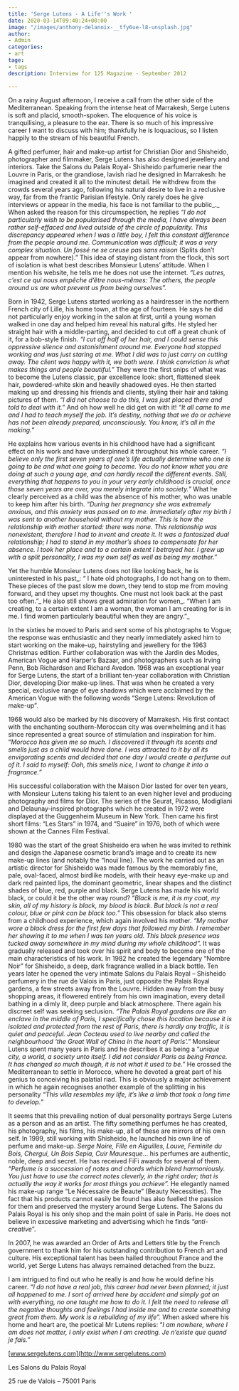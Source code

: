 ```yaml
---
title: 'Serge Lutens - A Life''s Work '
date: 2020-03-14T09:40:24+00:00
image: "/images/anthony-delanoix-__tfy6ue-l8-unsplash.jpg"
author:
- Admin
categories:
- art
tage:
- tags
description: Interview for 125 Magazine - September 2012

---
```

On a rainy August afternoon, I receive a call from the other side of the Mediterranean. Speaking from the intense heat of Marrakesh, Serge Lutens is soft and placid, smooth-spoken. The eloquence of his voice is tranquilising, a pleasure to the ear. There is so much of his impressive career I want to discuss with him; thankfully he is loquacious, so I listen happily to the stream of his beautiful French. 

A gifted perfumer, hair and make-up artist for Christian Dior and Shisheido, photographer and filmmaker, Serge Lutens has also designed jewellery and interiors. Take the Salons du Palais Royal- Shisheido parfumerie near the Louvre in Paris, or the grandiose, lavish riad he designed in Marrakesh: he imagined and created it all to the minutest detail. He withdrew from the crowds several years ago, following his natural desire to live in a reclusive way, far from the frantic Parisian lifestyle. Only rarely does he give interviews or appear in the media, his face is not familiar to the public_._ When asked the reason for this circumspection, he replies _“I do not particularly wish to be popularised through the media, I have always been rather self-effaced and lived outside of the circle of popularity. This discrepancy appeared when I was a little boy, I felt this constant difference from the people around me. Communication was difficult; it was a very complex situation. Un fossé ne se creuse pas sans raison_ (Splits don’t appear from nowhere).” This idea of staying distant from the flock, this sort of isolation is what best describes Monsieur Lutens’ attitude. When I mention his website, he tells me he does not use the internet. _“Les autres, c’est ce qui nous empêche d’être nous-mêmes: The others, the people around us are what prevent us from being ourselves”._

Born in 1942, Serge Lutens started working as a hairdresser in the northern French city of Lille, his home town, at the age of fourteen. He says he did not particularly enjoy working in the salon at first, until a young woman walked in one day and helped him reveal his natural gifts. He styled her straight hair with a middle-parting, and decided to cut off a great chunk of it, for a bob-style finish. _“I cut off half of her hair, and I could sense this oppressive silence and astonishment around me. Everyone had stopped working and was just staring at me. What I did was to just carry on cutting away. The client was happy with it, we both were. I think conviction is what makes things and people beautiful.”_ They were the first snips of what was to become the Lutens classic, par excellence look: short, flattened sleek hair, powdered-white skin and heavily shadowed eyes. He then started making up and dressing his friends and clients, styling their hair and taking pictures of them. _“I did not choose to do this, I was just placed there and told to deal with it.”_ And oh how well he did get on with it! _“It all came to me and I had to teach myself the job. It’s destiny, nothing that we do or achieve has not been already prepared, unconsciously. You know, it’s all in the making.”_

He explains how various events in his childhood have had a significant effect on his work and have underpinned it throughout his whole career. _“I believe only the first seven years of one’s life actually determine who one is going to be and what one going to become. You do not know what you are doing at such a young age, and can hardly recall the different events. Still, everything that happens to you in your very early childhood is crucial, once those seven years are over, you merely integrate into society.”_ What he clearly perceived as a child was the absence of his mother, who was unable to keep him after his birth. _“During her pregnancy she was extremely anxious, and this anxiety was passed on to me. Immediately after my birth I was sent to another household without my mother. This is how the relationship with mother started: there was none. This relationship was nonexistent, therefore I had to invent and create it. It was a fantasized dual relationship; I had to stand in my mother’s shoes to compensate for her absence. I took her place and to a certain extent I betrayed her. I grew up with a split personality, I was my own self as well as being my mother.”_

Yet the humble Monsieur Lutens does not like looking back, he is uninterested in his past_: “ I hate old photographs, I do not hang on to them. These pieces of the past slow me down, they tend to stop me from moving forward, and they upset my thoughts. One must not look back at the past too often.”_ He also still shows great admiration for women_. “When I am creating, to a certain extent I am a woman, the woman I am creating for is in me. I find women particularly beautiful when they are angry.”_

In the sixties he moved to Paris and sent some of his photographs to Vogue; the response was enthusiastic and they nearly immediately asked him to start working on the make-up, hairstyling and jewellery for the 1963 Christmas edition. Further collaboration was with the Jardin des Modes, American Vogue and Harper’s Bazaar, and photographers such as Irving Penn, Bob Richardson and Richard Avedon. 1968 was an exceptional year for Serge Lutens, the start of a brilliant ten-year collaboration with Christian Dior, developing Dior make-up lines. That was when he created a very special, exclusive range of eye shadows which were acclaimed by the American Vogue with the following words “Serge Lutens: Revolution of make-up”.

1968 would also be marked by his discovery of Marrakesh. His first contact with the enchanting southern-Moroccan city was overwhelming and it has since represented a great source of stimulation and inspiration for him. “_Morocco has given me so much. I discovered it through its scents and smells just as a child would have done. I was attracted to it by all its envigorating scents and decided that one day I would create a perfume out of it. I said to myself: Ooh, this smells nice, I want to change it into a fragrance.”_

His successful collaboration with the Maison Dior lasted for over ten years, with Monsieur Lutens taking his talent to an even higher level and producing photography and films for Dior. The series of the Seurat, Picasso, Modigliani and Delaunay-inspired photographs which he created in 1972 were displayed at the Guggenheim Museum in New York. Then came his first short films: “Les Stars” in 1974, and “Suaire” in 1976, both of which were shown at the Cannes Film Festival.

1980 was the start of the great Shisheido era when he was invited to rethink and design the Japanese cosmetic brand’s image and to create its new make-up lines (and notably the “Inouï line). The work he carried out as an artistic director for Shisheido was made famous by the memorably fine, pale, oval-faced, almost birdlike models, with their heavy eye-make up and dark red painted lips, the dominant geometric, linear shapes and the distinct shades of blue, red, purple and black. Serge Lutens has made his world black, or could it be the other way round? “_Black is me, it is my coat, my skin, all of my history is black, my blood is black. But black is not a real colour, blue or pink can be black too.”_ This obsession for black also stems from a childhood experience, which again involved his mother. _“My mother wore a black dress for the first few days that followed my birth. I remember her showing it to me when I was ten years old. This black presence was tucked away somewhere in my mind during my whole childhood”._ It was gradually released and took over his spirit and body to become one of the main characteristics of his work. In 1982 he created the legendary “Nombre Noir” for Shisheido, a deep, dark fragrance walled in a black bottle. Ten years later he opened the very intimate Salons du Palais Royal – Shisheido perfumery in the rue de Valois in Paris, just opposite the Palais Royal gardens, a few streets away from the Louvre. Hidden away from the busy shopping areas, it flowered entirely from his own imagination, every detail bathing in a dimly lit, deep purple and black atmosphere. There again his discreet self was seeking seclusion. _“The Palais Royal gardens are like an enclave in the middle of Paris, I specifically chose this location because it is isolated and protected from the rest of Paris, there is hardly any traffic, it is quiet and peaceful. Jean Cocteau used to live nearby and called the neighbourhood ‘the Great Wall of China in the heart of Paris’.”_ Monsieur Lutens spent many years in Paris and he describes it as being a “_unique city, a world, a society unto itself. I did not consider Paris as being France. It has changed so much though, it is not what it used to be.”_ He crossed the Mediterranean to settle in Morocco, where he devoted a great part of his genius to conceiving his palatial riad. This is obviously a major achievement in which he again recognises another example of the splitting in his personality _“This villa resembles my life, it’s like a limb that took a long time to develop.”_

It seems that this prevailing notion of dual personality portrays Serge Lutens as a person and as an artist. The fifty something perfumes he has created, his photography, his films, his make-up, all of these are mirrors of his own self. In 1999, still working with Shisheido, he launched his own line of perfume and make-up. _Serge Noire, Fille en Aiguilles, Louve, Feminite du Bois, Chergui, Un Bois Sepia, Cuir Mauresque_… his perfumes are authentic, noble, deep and secret. He has received FiFi awards for several of them. _“Perfume is a succession of notes and chords which blend harmoniously. You just have to use the correct notes cleverly, in the right order; that is actually the way it works for most things you achieve”._ He elegantly named his make-up range “Le Nécessaire de Beaute” (Beauty Necessities). The fact that his products cannot easily be found has also fuelled the passion for them and preserved the mystery around Serge Lutens. The Salons du Palais Royal is his only shop and the main point of sale in Paris. He does not believe in excessive marketing and advertising which he finds _“anti-creative_”.

In 2007, he was awarded an Order of Arts and Letters title by the French government to thank him for his outstanding contribution to French art and culture. His exceptional talent has been hailed throughout France and the world, yet Serge Lutens has always remained detached from the buzz.

I am intrigued to find out who he really is and how he would define his career. “_I do not have a real job, this career had never been planned; it just all happened to me. I sort of arrived here by accident and simply got on with everything, no one taught me how to do it. I felt the need to release all the negative thoughts and feelings I had inside me and to create something great from them. My work is a rebuilding of my life”._ When asked where his home and heart are, the poetical Mr Lutens replies: “_I am nowhere, where I am does not matter, I only exist when I am creating. Je n’existe que quand je fais.”_

[www.sergelutens.com](http://www.sergelutens.com)

Les Salons du Palais Royal

25 rue de Valois – 75001 Paris